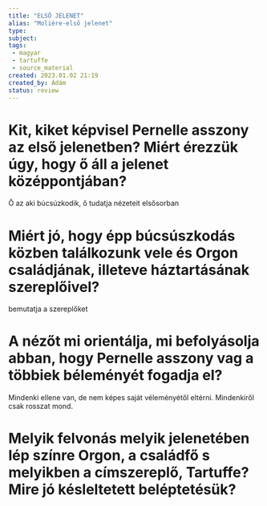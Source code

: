 ```yaml
---
title: "ELSŐ JELENET"
alias: "Molière-első jelenet"
type: 
subject: 
tags:
 - magyar
 - tartuffe
 - source_material
created: 2023.01.02 21:19
created_by: Ádám
status: review 
---
```

# Kit, kiket képvisel Pernelle asszony az első jelenetben? Miért érezzük úgy, hogy ő áll a jelenet középpontjában?
Ő az aki búcsúzkodik, ő tudatja nézeteit elsősorban
# Miért jó, hogy épp búcsúszkodás közben találkozunk vele és Orgon családjának, illeteve háztartásának szereplőivel?
bemutatja a szereplőket
# A nézőt mi orientálja, mi befolyásolja abban, hogy Pernelle asszony vag a többiek béleményét fogadja el? 
Mindenki ellene van, de nem képes saját véleményétől eltérni. Mindenkiről csak rosszat mond.
# Melyik felvonás melyik jelenetében lép színre Orgon, a családfő s melyikben a címszereplő, Tartuffe? Mire jó késleltetett beléptetésük?